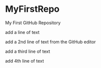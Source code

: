 # MyFirstRepo
My First GitHub Repository

add a line of text

add a 2nd line of text from the GitHub editor

add a third line of text

add 4th line of text

